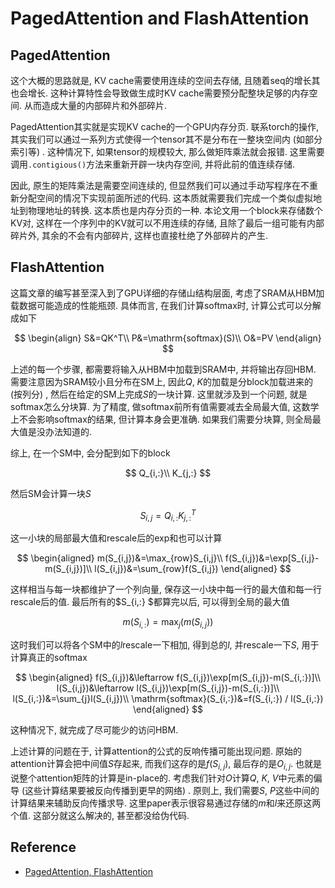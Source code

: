 # PagedAttention and FlashAttention

## PagedAttention

这个大概的思路就是, KV cache需要使用连续的空间去存储, 且随着seq的增长其也会增长. 这种计算特性会导致做生成时KV cache需要预分配整块足够的内存空间. 从而造成大量的内部碎片和外部碎片.

PagedAttention其实就是实现KV cache的一个GPU内存分页. 联系torch的操作, 其实我们可以通过一系列方式使得一个tensor其不是分布在一整块空间内 (如部分索引等) . 这种情况下, 如果tensor的规模较大, 那么做矩阵乘法就会报错. 这里需要调用`.contigious()`方法来重新开辟一块内存空间, 并将此前的值连续存储.

因此, 原生的矩阵乘法是需要空间连续的, 但显然我们可以通过手动写程序在不重新分配空间的情况下实现前面所述的代码. 这本质就需要我们完成一个类似虚拟地址到物理地址的转换. 这本质也是内存分页的一种. 本论文用一个block来存储数个KV对, 这样在一个序列中的KV就可以不用连续的存储, 且除了最后一组可能有内部碎片外, 其余的不会有内部碎片, 这样也直接杜绝了外部碎片的产生.

## FlashAttention

这篇文章的编写甚至深入到了GPU详细的存储山结构层面, 考虑了SRAM从HBM加载数据可能造成的性能瓶颈. 具体而言, 在我们计算softmax时, 计算公式可以分解成如下

$$
\begin{align}
S&=QK^T\\
P&=\mathrm{softmax}(S)\\
O&=PV
\end{align}
$$

上述的每一个步骤, 都需要将输入从HBM中加载到SRAM中, 并将输出存回HBM. 需要注意因为SRAM较小且分布在SM上, 因此$Q$, $K$的加载是分block加载进来的 (按列分) , 然后在给定的SM上完成$S$的一块计算. 这里就涉及到一个问题, 就是softmax怎么分块算. 为了精度, 做softmax前所有值需要减去全局最大值, 这数学上不会影响softmax的结果, 但计算本身会更准确. 如果我们需要分块算, 则全局最大值是没办法知道的.

综上, 在一个SM中, 会分配到如下的block

$$
Q_{i,:}\\
K_{j,:}
$$

然后SM会计算一块$S$

$$
S_{i,j}=Q_{i,:}K_{j,:}^T
$$

这一小块的局部最大值和rescale后的exp和也可以计算

$$
\begin{aligned}
m(S_{i,j})&=\max_{row}S_{i,j}\\
f(S_{i,j})&=\exp[S_{i,j}-m(S_{i,j})]\\
l(S_{i,j})&=\sum_{row}f(S_{i,j})
\end{aligned}
$$

这样相当与每一块都维护了一个列向量, 保存这一小块中每一行的最大值和每一行rescale后的值. 最后所有的$S_{i,:}
$都算完以后, 可以得到全局的最大值

$$
m(S_{i,:})=\max_{j}(m(S_{i,j}))
$$

这时我们可以将各个SM中的$l$rescale一下相加, 得到总的$l$, 并rescale一下$S$, 用于计算真正的softmax

$$
\begin{aligned}
f(S_{i,j})&\leftarrow f(S_{i,j})\exp[m(S_{i,j})-m(S_{i,:})]\\
l(S_{i,j})&\leftarrow l(S_{i,j})\exp[m(S_{i,j})-m(S_{i,:})]\\
l(S_{i,:})&=\sum_{j}l(S_{i,j})\\
\mathrm{softmax}(S_{i,:})&=f(S_{i,:}) / l(S_{i,:})
\end{aligned}
$$

这种情况下, 就完成了尽可能少的访问HBM.

上述计算的问题在于, 计算attention的公式的反响传播可能出现问题. 原始的attention计算会把中间值$S$存起来, 而我们这存的是$f(S_{i,j})$, 最后存的是$O_{i,j}$. 也就是说整个attention矩阵的计算是in-place的. 考虑我们针对$O$计算$Q$, $K$, $V$中元素的偏导 (这些计算结果要被反向传播到更早的网络) . 原则上, 我们需要$S$, $P$这些中间的计算结果来辅助反向传播求导. 这里paper表示很容易通过存储的$m$和$l$来还原这两个值. 这部分就这么解决的, 甚至都没给伪代码.

## Reference

- [PagedAttention, FlashAttention](https://zhuanlan.zhihu.com/p/638468472)
